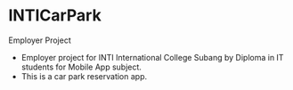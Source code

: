 # INTICarPark
Employer Project

- Employer project for INTI International College Subang by Diploma in IT students for Mobile App subject.
- This is a car park reservation app.

